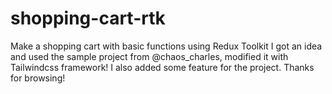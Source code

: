 # shopping-cart-rtk
Make a shopping cart with basic functions using Redux Toolkit
I got an idea and used the sample project from @chaos_charles, modified it with Tailwindcss framework! I also added some feature for the project. Thanks for browsing!
